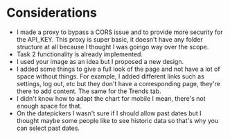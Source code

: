 # Considerations

- I made a proxy to bypass a CORS issue and to provide more security for the API_KEY. This proxy is super basic, it doesn't have any folder structure at all because I thought I was goingo way over the scope.
- Task 2 functionality is already implemented.
- I used your image as an idea but I proposed a new design.
- I added some things to give a full look of the page and not have a lot of space without things. For example, I added different links such as settings, log out, etc but they don't have a corresponding page, they're there to add content. The same for the Trends tab.
- I didn't know how to adapt the chart for mobile I mean, there's not enough space for that.
- On the datepickers I wasn't sure if I should allow past dates but I thought maybe some people like to see historic data so that's why you can select past dates.
